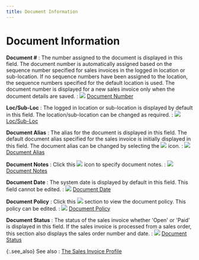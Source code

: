 ```yaml
---
title: Document Information
---
```


# Document Information


**Document #**
: The number assigned to the document is displayed  in this field. The document number is automatically assigned based on  the sequence number specified for sales invoices in the logged in location  or sub-location. If no sequence numbers have been assigned to the location,  the sequence numbers specified for the default location is used. The document  number is displayed for a new sales invoice only when the document details  are saved.
: ![]({{site.sp_baseurl}}/img/lens.gif) [Document  Number]({{site.sp_baseurl}}/sales-docs/docs-profile/contents/doc-info/document_number_document_information_sales_content.html)


**Loc/Sub-Loc**
: The logged in location or sub-location is displayed  by default in this field. The location/sub-location can be changed as  required.
: ![]({{site.sp_baseurl}}/img/lens.gif) [Loc/Sub-Loc]({{site.sp_baseurl}}/sales-docs/docs-profile/contents/tab-details/details/other/department_document_information_sales_content.html)


**Document Alias**
: The alias for the document is displayed in this  field. The default document alias specified for the sales invoice is initially  displayed in this field. The document alias can be changed by selecting  the ![]({{site.sp_baseurl}}/img/sales_doc_alias_icon.gif) icon.
: ![]({{site.sp_baseurl}}/img/lens.gif) [Document  Alias]({{site.sp_baseurl}}/sales-docs/docs-profile/contents/doc-info/document_alias_document_information_sales_content.html)


**Document Notes**
: Click this ![]({{site.sp_baseurl}}/img/sales_notes_button.gif) icon to specify document  notes.
: ![]({{site.sp_baseurl}}/img/lens.gif) [Document  Notes]({{site.sp_baseurl}}/sales-docs/docs-profile/contents/doc-info/document_notes_document_information_sales_content.html)


**Document Date**
: The system date is displayed by default in this  field. This field cannot be edited.
: ![]({{site.sp_baseurl}}/img/lens.gif) [Document  Date]({{site.sp_baseurl}}/sales-docs/docs-profile/contents/doc-info/document_date_document_information_sales_content.html)


**Document Policy**
: Click this ![]({{site.sp_baseurl}}/img/sales_document_policy_icon.gif) section to view the document  policy. This policy can be edited.
: ![]({{site.sp_baseurl}}/img/lens.gif) [Document  Policy]({{site.sp_baseurl}}/sales-docs/docs-profile/contents/doc-info/document_policy_document_information_sales_content.html)


**Document Status**
: The status of the sales invoice whether 'Open' or  'Paid' is displayed in this field. If the sales invoice is processed from  a sales order, this section also displays the sales order number and date.
: ![]({{site.sp_baseurl}}/img/lens.gif) [Document  Status]({{site.sp_baseurl}}/sales-docs/docs-profile/contents/tab-details/details/other/document_status_document_information_sales_content.html)


{:.see_also}
See also
: [The Sales  Invoice Profile]({{site.sp_baseurl}}/sales-docs/sis/create-si/create-new-si/the_sales_invoice_profile.html)
